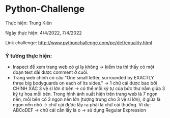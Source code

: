 # Python-Challenge

Thực hiện: Trung Kiên

Ngày thực hiện: 4/4/2022, 7/4/2022

Link challenge: http://www.pythonchallenge.com/pc/def/equality.html

### Ý tưởng thực hiện:
- Inspect để xem trang web có gì lạ không -> kiểm tra thì thấy có một đoạn text dài được comment ở cuối.
- Trang web chính có câu "One small letter, surrounded by EXACTLY three big bodyguards on each of its sides." -> 1 chữ cái dược bao bởi CHÍNH XÁC 3 vệ sĩ lớn ở bên -> có thể mỗi ký tự của bức thư nằm giữa 3 ký tự hoa mỗi bên. Trong hình ảnh xuất hiện trên trang web là 7 ngọn nến, mỗi bên có 3 ngọn nến lớn (tượng trưng cho 3 vệ sĩ lớn), ở giữa là ngọn nến nhỏ -> chữ cái được lấy ra phải là chữ cái thường. Ví dụ: ABCoDEF -> chữ cái cần lấy là o 
-> sử dụng Regular Expression

